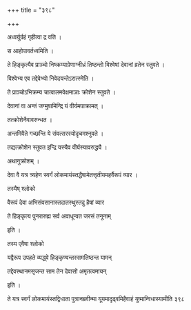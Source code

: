 +++
title = "३९८"

+++

 

अध्वर्युर्ग्रहं गृहीत्वा द्र वति । 

स आहोपावर्तध्वमिति । 

ते हिङ्कृत्यैव प्राञ्चो निष्क्रम्याग्रेणाग्नीध्रं तिष्ठन्तो विश्वेषां
देवानां व्रतेन स्तुवते । 

विश्वेभ्य एव तद्देवेभ्यो निवेदयन्तेऽरात्स्मेति । 

ते प्राञ्चोऽभिक्रम्य चात्वालमवेक्षमाञाः क्रोशेन स्तुवते । 

देवानां वा अन्तं जग्मुषामिन्द्रि यं वीर्यमपाक्रामत् । 

तत्क्रोशेनैवावरुन्धत । 

अन्तमिवैते गच्छन्ति ये संवत्सरस्योदृचमश्नुवते । 

तद्यत्क्रोशेन स्तुवत इन्द्रि यस्यैव वीर्यस्यावरुद्ध्यै । 

अथानुक्रोशम् । 

देवा वै यत्र त्र्यहेण स्वर्गं लोकमायंस्तद्धैषामेतत्तृतीयमहर्वैरूपं
व्यार । 

तस्यैष् श्लोको

वैरूपं देवा अभिसंवसानास्तदातस्थुस्तदु हैषां व्यार

ते हिङ्कृत्य पुनरारुह्य सर्व अवाधून्वत जरसं तनूनाम्

इति । 

तस्य एवैषा श्लोको

यद्वैरूप उपहते व्यद्ध्वे हिङ्कृण्वन्तस्समतिष्ठन्त यामन्

तद्देवस्थानमसृजन्त साम तेन देवासो अमृतत्वमायन्

इति । 

ते यत्र स्वर्गं लोकमायंस्तद्विधाता पुत्रानब्रवीन्मा यूयमादृढ्वमिहैवाहं
युष्मान्विधास्यामीति ३९८

